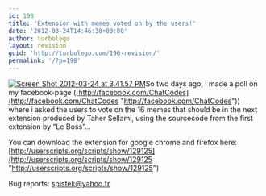 ```yaml
---
id: 198
title: 'Extension with memes voted on by the users!'
date: '2012-03-24T14:46:38+00:00'
author: turbolego
layout: revision
guid: 'http://turbolego.com/196-revision/'
permalink: '/?p=198'
---
```


[![](https://turbolego.com/wp-content/uploads/2012/03/Screen-Shot-2012-03-24-at-3.41.57-PM.png "Screen Shot 2012-03-24 at 3.41.57 PM")](https://turbolego.com/wp-content/uploads/2012/03/Screen-Shot-2012-03-24-at-3.41.57-PM.png)So two days ago, i made a poll on my facebook-page ([http://facebook.com/ChatCodes](http://facebook.com/ChatCodes "http://facebook.com/ChatCodes")) where i asked the users to vote on the 16 memes that should be in the next extension produced by Taher Sellami, using the sourcecode from the first extension by “Le Boss”…

You can download the extension for google chrome and firefox here: [http://userscripts.org/scripts/show/129125](http://userscripts.org/scripts/show/129125 "http://userscripts.org/scripts/show/129125")

Bug reports: [spistek@yahoo.fr](mailto:spistek@yahoo.fr "spistek@yahoo.fr")